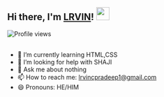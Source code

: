 ## Hi there, I'm [LRVIN](https://github.com/LRV1N)! <img src="https://raw.githubusercontent.com/MartinHeinz/MartinHeinz/master/wave.gif" width="30px">
![Profile views](https://gpvc.arturio.dev/LRV1N)  
<br>
- 🌱 I’m currently learning HTML,CSS
- 🤔 I’m looking for help with SHAJI
- 💬 Ask me about nothing
- 📫 How to reach me: lrvincpradeep1@gmail.com
- 😄 Pronouns: HE/HIM

